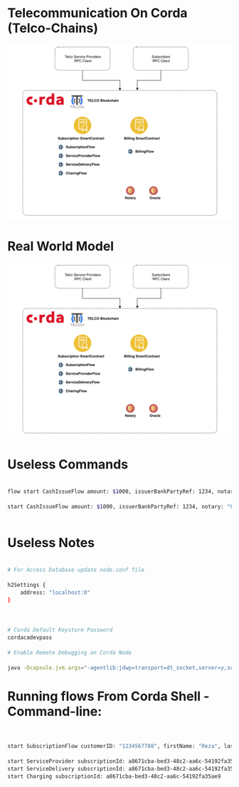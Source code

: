 # Telecommunication On Corda (Telco-Chains)

![Highlevel Design](docs/sc01.png)

# Real World Model

![Highlevel Design](docs/sc01.png)

# Useless Commands

```bash

flow start CashIssueFlow amount: $1000, issuerBankPartyRef: 1234, notary: "O=Controller, L=London, C=GB"

start CashIssueFlow amount: $1000, issuerBankPartyRef: 1234, notary: "O=Controller, L=London, C=GB" 



```

# Useless Notes
```bash

# For Access Database update node.conf file 

h2Settings {
    address: "localhost:0"
}



# Corda Default Keystore Password
cordacadevpass

# Enable Remote Debugging on Corda Node

java -Dcapsule.jvm.args="-agentlib:jdwp=transport=dt_socket,server=y,suspend=y,address=5005" -jar corda.jar


```

# Running flows From Corda Shell - Command-line:
```bash


start SubscriptionFlow customerID: "1234567788", firstName: "Reza", lastName: "MT", email: "reza@gmail.com", serviceType: "ADSL", serviceLevel: "10Mbps", contractID: "34534535345", serviceProvider: TurkCell, startDate:  "Thu Jul 11 2019", endDate:  "Thu Jul 11 2019", billingCycle: Monthly, billDeliveryMethod: Email

start ServiceProvider subscriptionId: a8671cba-bed3-48c2-aa6c-54192fa35ae9
start ServiceDelivery subscriptionId: a8671cba-bed3-48c2-aa6c-54192fa35ae9
start Charging subscriptionId: a8671cba-bed3-48c2-aa6c-54192fa35ae9

```  
